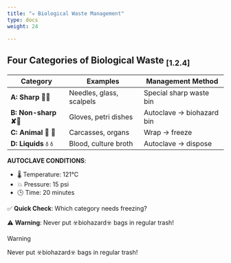 ```yaml
---
title: "☣️ Biological Waste Management"
type: docs
weight: 24

---
```


## Four Categories of Biological Waste <sub>[1.2.4]</sub>

| Category | Examples | Management Method |
|----------|----------|-------------------|
| **A: Sharp 🔪🔪** | Needles, glass, scalpels | Special sharp waste bin |
| **B: Non-sharp ✘🔪** | Gloves, petri dishes | Autoclave → biohazard bin |
| **C: Animal 🐇 🐌** | Carcasses, organs | Wrap → freeze |
| **D: Liquids 💧 💧** | Blood, culture broth | Autoclave → dispose |

**AUTOCLAVE CONDITIONS**:
- 🌡 Temperature: 121°C
- 💥 Pressure: 15 psi
- 🕒 Time: 20 minutes

✅ **Quick Check**: Which category needs freezing?

⚠️ **Warning**: Never put ☣️biohazard☣️ bags in regular trash!

> [!WARNING]
> Never put ☣️biohazard☣️ bags in regular trash!


